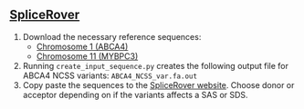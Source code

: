 ## [SpliceRover](http://bioit2.irc.ugent.be/rover/splicerover)

1. Download the necessary reference sequences:  
   * [Chromosome 1 (ABCA4)](http://ftp.ensembl.org/pub/release-75/fasta/homo_sapiens/dna/Homo_sapiens.GRCh37.75.dna.chromosome.1.fa.gz)
   * [Chromosome 11 (MYBPC3)](https://www.ncbi.nlm.nih.gov/nuccore/NC_000011.9?report=fasta)
2. Running `create_input_sequence.py` creates the following output file for ABCA4 NCSS variants: `ABCA4_NCSS_var.fa.out`
3. Copy paste the sequences to the [SpliceRover website](http://bioit2.irc.ugent.be/rover/splicerover). Choose donor or acceptor depending on if the variants affects a SAS or SDS.
